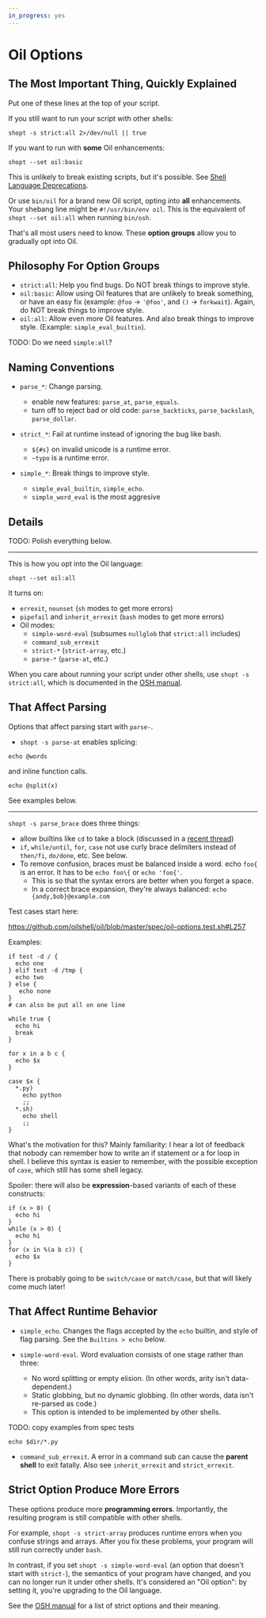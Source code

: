```yaml
---
in_progress: yes
---
```


Oil Options
===========

<!--

Notes:
- OSH manual describes some options.  Could move them here.
- Copy in frmo quick ref
-->

<div id="toc">
</div>

## The Most Important Thing, Quickly Explained

Put one of these lines at the top of your script.

If you still want to run your script with other shells:

    shopt -s strict:all 2>/dev/null || true

If you want to run with **some** Oil enhancements:

    shopt --set oil:basic

This is unlikely to break existing scripts, but it's possible.  See [Shell
Language Deprecations](deprecations.html).

Or use `bin/oil` for a brand new Oil script, opting into **all** enhancements.
Your shebang line might be `#!/usr/bin/env oil`.  This is the equivalent of
`shopt --set oil:all` when running `bin/osh`.

That's all most users need to know.  These **option groups** allow you to
gradually opt into Oil.

## Philosophy For Option Groups

- `strict:all`: Help you find bugs.  Do NOT break things to improve style.
- `oil:basic`: Allow using Oil features that are unlikely to break something,
  or have an easy fix (example: `@foo` -> `'@foo'`, and `()` -> `forkwait`).
  Again, do NOT break things to improve style.
- `oil:all`: Allow even more Oil features.  And also break things to improve
  style.  (Example: `simple_eval_builtin`).

TODO: Do we need `simple:all`?

## Naming Conventions

- `parse_*`: Change parsing.
  - enable new features: `parse_at`, `parse_equals`.
  - turn off to reject bad or old code: `parse_backticks`, `parse_backslash`,
    `parse_dollar`.

- `strict_*`: Fail at runtime instead of ignoring the bug like bash.
  - `${#s}` on invalid unicode is a runtime error.
  - `~typo` is a runtime error.

- `simple_*`: Break things to improve style.
  - `simple_eval_builtin`, `simple_echo`.
  - `simple_word_eval` is the most aggresive

## Details

TODO: Polish everything below.

---
 
This is how you opt into the Oil language:

    shopt --set oil:all

It turns on:

- `errexit`, `nounset` (`sh` modes to get more errors)
- `pipefail` and `inherit_errexit` (`bash` modes to get more errors)
- Oil modes:
  - `simple-word-eval` (subsumes `nullglob` that `strict:all` includes)
  - `command_sub_errexit`
  - `strict-*` (`strict-array`, etc.)
  - `parse-*` (`parse-at`, etc.)

When you care about running your script under other shells, use `shopt -s
strict:all`, which is documented in the [OSH manual](osh-manual.html).

## That Affect Parsing

Options that affect parsing start with `parse-`.

- `shopt -s parse-at` enables splicing:

```
echo @words
```

and inline function calls.

```
echo @split(x)
```

See examples below.


---

`shopt -s parse_brace` does three things:

- allow builtins like `cd` to take a block (discussed in a [recent thread](https://oilshell.zulipchat.com/#narrow/stream/121540-oil-discuss/topic/cd.20now.20takes.20a.20Ruby-like.20block))
- `if`, `while/until`, `for`, `case` not use curly brace delimiters instead of `then/fi`, `do/done`, etc.  See below.
- To remove confusion, braces must be balanced inside a word.  echo `foo{` is an error.  It has to be `echo foo\{` or `echo 'foo{'`.
  - This is so that the syntax errors are better when you forget a space.
  - In a correct brace expansion, they're always balanced: `echo {andy,bob}@example.com`


Test cases start here:

https://github.com/oilshell/oil/blob/master/spec/oil-options.test.sh#L257

Examples:

```
if test -d / {
  echo one
} elif test -d /tmp {
  echo two
} else {
   echo none
}
# can also be put all on one line

while true {
  echo hi
  break
}

for x in a b c {
  echo $x
}

case $x {
  *.py)
    echo python
    ;;
  *.sh)
    echo shell
    ;;
}
```


What's the motivation for this?  Mainly familiarity: I hear a lot of feedback that nobody can remember how to write an if statement or a for loop in shell.  I believe this syntax is easier to remember, with the possible exception of `case`, which still has some shell legacy.

Spoiler: there will also be **expression**-based variants of each of these constructs:

```
if (x > 0) {
  echo hi
}
while (x > 0) {
  echo hi
}
for (x in %(a b c)) {
  echo $x
}
```

There is probably going to be `switch/case` or `match/case`, but that will
likely come much later!

## That Affect Runtime Behavior

- `simple_echo`.  Changes the flags accepted by the `echo` builtin, and style of flag parsing.
  See the `Builtins > echo` below.

- `simple-word-eval`.  Word evaluation consists of one stage rather than three:
  - No word splitting or empty elision.  (In other words, arity isn't data-dependent.)
  - Static globbing, but no dynamic globbing.  (In other words, data isn't re-parsed as code.)
  - This option is intended to be implemented by other shells.

TODO: copy examples from spec tests

```
echo $dir/*.py
```

- `command_sub_errexit`.  A error in a command sub can cause the **parent shell** to
  exit fatally.  Also see `inherit_errexit` and `strict_errexit`.

## Strict Option Produce More Errors

These options produce more **programming errors**.  Importantly, the resulting
program is still compatible with other shells.

For example, `shopt -s strict-array` produces runtime errors when you confuse
strings and arrays.  After you fix these problems, your program will still run
correctly under `bash`.

In contrast, if you set `shopt -s simple-word-eval` (an option that doesn't
start with `strict-`), the semantics of your program have changed, and you can
no longer run it under other shells.  It's considered an "Oil option": by
setting it, you're upgrading to the Oil language.

See the [OSH manual](osh-manual.html) for a list of strict options and their
meaning.

